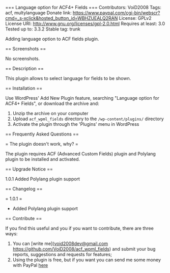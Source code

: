 === Language option for ACF4+ Fields ===
Contributors: VoiD2008
Tags: acf, multylanguage
Donate link: https://www.paypal.com/cgi-bin/webscr?cmd=_s-xclick&hosted_button_id=WBHZUEALQ2RAN
License: GPLv2
License URI: http://www.gnu.org/licenses/gpl-2.0.html
Requires at least: 3.0
Tested up to: 3.3.2
Stable tag: trunk

Adding language option to ACF fields plugin.

== Screenshots ==

No screenshots.

== Description ==

This plugin allows to select language for fields to be shown.

== Installation ==

Use WordPress' Add New Plugin feature, searching "Language option for ACF4+ Fields", or download the archive and:

1. Unzip the archive on your computer  
2. Upload `acf_wpml_fields` directory to the `/wp-content/plugins/` directory
3. Activate the plugin through the 'Plugins' menu in WordPress

== Frequently Asked Questions ==

= The plugin doesn't work, why? =

The plugin requires ACF (Advanced Custom Fields) plugin and Polylang plugin to be installed and activated.

== Upgrade Notice ==

1.0.1 Added Polylang plugin support


== Changelog ==

= 1.0.1 =
* Added Polylang plugin support

== Contribute ==

If you find this useful and you if you want to contribute, there are three ways:

   1. You can [write me](void2008dev@gmail.com https://github.com/VoiD2008/acf_wpml_fields) and submit your bug reports, suggestions and requests for features;
   2. Using the plugin is free, but if you want you can send me some money with PayPal [here](https://www.paypal.com/cgi-bin/webscr?cmd=_s-xclick&hosted_button_id=WBHZUEALQ2RAN)